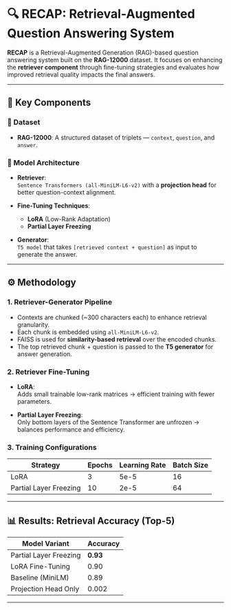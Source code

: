 # 🔍 RECAP: Retrieval-Augmented Question Answering System

**RECAP** is a Retrieval-Augmented Generation (RAG)-based question answering system built on the **RAG-12000** dataset. It focuses on enhancing the **retriever component** through fine-tuning strategies and evaluates how improved retrieval quality impacts the final answers.

---

## 🧠 Key Components

### 📖 Dataset
- **RAG-12000**: A structured dataset of triplets — `context`, `question`, and `answer`.

### 🔗 Model Architecture

- **Retriever**:  
  `Sentence Transformers (all-MiniLM-L6-v2)` with a **projection head** for better question-context alignment.
  
- **Fine-Tuning Techniques**:  
  - **LoRA** (Low-Rank Adaptation)  
  - **Partial Layer Freezing**

- **Generator**:  
  `T5 model` that takes `[retrieved context + question]` as input to generate the answer.

---

## ⚙️ Methodology

### 1. Retriever-Generator Pipeline
- Contexts are chunked (~300 characters each) to enhance retrieval granularity.
- Each chunk is embedded using `all-MiniLM-L6-v2`.
- FAISS is used for **similarity-based retrieval** over the encoded chunks.
- The top retrieved chunk + question is passed to the **T5 generator** for answer generation.

### 2. Retriever Fine-Tuning
- **LoRA**:  
  Adds small trainable low-rank matrices → efficient training with fewer parameters.
  
- **Partial Layer Freezing**:  
  Only bottom layers of the Sentence Transformer are unfrozen → balances performance and efficiency.

### 3. Training Configurations

| Strategy             | Epochs | Learning Rate | Batch Size |
|----------------------|--------|----------------|------------|
| LoRA                 | 3      | 5e-5           | 16         |
| Partial Layer Freezing | 10     | 2e-5           | 64         |

---

## 📊 Results: Retrieval Accuracy (Top-5)

| Model Variant            | Accuracy |
|--------------------------|----------|
| Partial Layer Freezing   | **0.93** |
| LoRA Fine-Tuning         | 0.90     |
| Baseline (MiniLM)        | 0.89     |
| Projection Head Only     | 0.002    |

---

